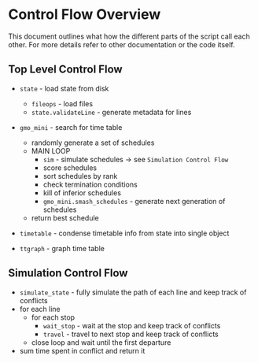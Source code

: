 # Control Flow Overview
This document outlines what how the different parts of the script call each other. For more details refer to other documentation or the code itself.

## Top Level Control Flow
- `state` - load state from disk
    - `fileops` - load files
    - `state.validateLine` - generate metadata for lines
    
- `gmo_mini` - search for time table
    - randomly generate a set of schedules
    - MAIN LOOP
        - `sim` - simulate schedules -> see `Simulation Control Flow`
        - score schedules
        - sort schedules by rank
        - check termination conditions
        - kill of inferior schedules
        - `gmo_mini.smash_schedules` - generate next generation of schedules
    - return best schedule

- `timetable` - condense timetable info from state into single object
- `ttgraph` - graph time table

## Simulation Control Flow
- `simulate_state` - fully simulate the path of each line and keep track of conflicts
- for each line
    - for each stop
        - `wait_stop` - wait at the stop and keep track of conflicts
        - `travel` - travel to next stop and keep track of conflicts
    - close loop and wait until the first departure
- sum time spent in conflict and return it 